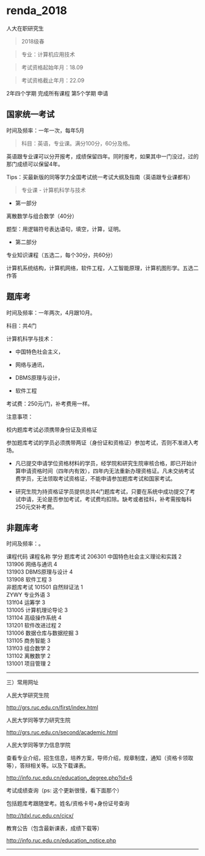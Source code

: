 # renda_2018
人大在职研究生

> 2018级春

> 专业：计算机应用技术 

> 考试资格起始年月：18.09 

> 考试资格截止年月：22.09     



2年四个学期 完成所有课程
第5个学期  申请



## 国家统一考试



时间及频率：一年一次，每年5月



> 科目：英语，专业课。满分100分，60分及格。



英语跟专业课可以分开报考，成绩保留四年。同时报考，如果其中一门没过，过的那门成绩可以保留4年。



Tips：买最新版的同等学力全国考试统一考试大纲及指南（英语跟专业课都有）



> 专业课 - 计算机科学与技术



- 第一部分



离散数学与组合数学（40分）

题型：用逻辑符号表达语句，填空，计算，证明。



- 第二部分



专业知识课程（五选二，每个30分，共60分）

    

计算机系统结构，计算机网络，软件工程，人工智能原理，计算机图形学。五选二作答



## 题库考



时间及频率：一年两次，4月跟10月。



科目：共4门



计算机科学与技术：

- 中国特色社会主义，

- 网络与通讯，

- DBMS原理与设计，

- 软件工程



考试费：250元/门，补考费用一样。



注意事项：



校内题库考试必须携带身份证及资格证

参加题库考试的学员必须携带两证（身份证和资格证）参加考试，否则不准进入考场。

- 凡已提交申请学位资格材料的学员，经学院和研究生院审核合格，即已开始计算申请资格时间（四年内有效），四年内无法重新办理资格证。凡未交纳考试费学员，无法领取考试资格证，不能申请参加题库考试和国家考试。

- 研究生院为持资格证学员提供总共4门题库考试，只要在系统中成功提交了考试申请，无论是否参加考试，考试费均扣除。缺考或者挂科，补考需按每科250元交补考费。



## 非题库考



时间及频率：。


课程代码	课程名称	学分
题库考试
206301	中国特色社会主义理论和实践	2	
131906	网络与通讯	4	
131903	DBMS原理与设计
4	
131908	软件工程	3	
非题库考试	101501	自然辩证法	1	
ZYWY	专业外语	3	
131f04	运筹学	3	
131005	计算机理论导论
3	
131104	高级操作系统	4	
131201	软件改进过程	2	
131006	数据仓库与数据挖掘	3	
131105	商务智能	3	
131f03	组合数学	2	
131102	离散数学	2	
131001	项目管理	2	


---



三）常用网址



人民大学研究生院



http://grs.ruc.edu.cn/first/index.html





人民大学同等学力研究生院



http://grs.ruc.edu.cn/second/academic.html





人民大学同等学力信息学院



查看专业介绍，招生信息，培养方案，导师介绍，规章制度，通知（资格卡领取等），答辩相关等。以及下载课表。



http://info.ruc.edu.cn/education_degree.php?id=6



考试成绩查询（ps: 这个更新很慢，看下面那个）



包括题库考跟随堂考。姓名/资格卡号+身份证号查询



http://tdxl.ruc.edu.cn/cjcx/



教育公告（包含最新课表，成绩下载等）



http://info.ruc.edu.cn/education_notice.php





----











